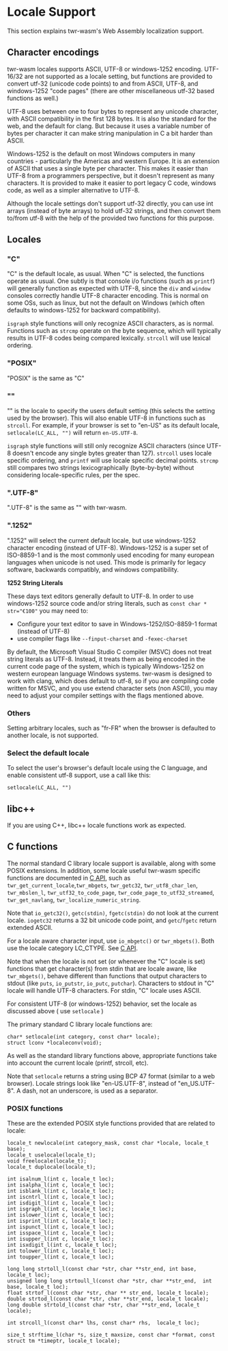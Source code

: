 # Locale Support
This section explains twr-wasm's Web Assembly localization support.

## Character encodings
twr-wasm locales supports ASCII, UTF-8 or windows-1252 encoding.  UTF-16/32 are not supported as a locale setting, but functions are provided to convert utf-32 (unicode code points) to and from ASCII, UTF-8, and windows-1252 "code pages" (there are other miscellaneous utf-32 based functions as well.)

UTF-8 uses between one to four bytes to represent any unicode character, with ASCII compatibility in the first 128 bytes.  It is also the standard for the web, and the default for clang.   But because it uses a variable number of bytes per character it can make string manipulation in C a bit harder than ASCII.

Windows-1252 is the default on most Windows computers in many countries - particularly the Americas and western Europe.  It is an extension of ASCII that uses a single byte per character.  This makes it easier than UTF-8 from a programmers perspective, but it doesn't represent as many characters.   It is provided to make it easier to port legacy C code, windows code,  as well as a simpler alternative to UTF-8.

Although the locale settings don't support utf-32 directly, you can use int arrays (instead of byte arrays) to hold utf-32 strings, and then convert them to/from utf-8 with the help of the provided two functions for this purpose.  

## Locales

### "C" 
"C" is the default locale, as usual.  When "C" is selected, the functions operate as usual. One subtly is that console i/o functions (such as `printf`) will generally function as expected with UTF-8, since the `div` and `window` consoles correctly handle UTF-8 character encoding.  This is normal on some OSs, such as linux, but not the default on Windows (which often defaults to windows-1252 for backward compatibility).

 `isgraph` style functions will only recognize ASCII characters, as is normal.   Functions such as `strcmp` operate on the byte sequence, which will typically results in UTF-8 codes being compared lexically. `strcoll` will use lexical ordering.

### "POSIX"
"POSIX" is the same as "C"
  
### ""
"" is the locale to specify the users default setting (this selects the setting used by the browser).  This will also enable UTF-8 in functions such as `strcoll`.  For example, if your browser is set to "en-US" as its default locale, `setlocale(LC_ALL, "")` will return `en-US.UTF-8`.  

`isgraph` style functions will still only recognize ASCII characters (since UTF-8 doesn't encode any single bytes greater than 127).  `strcoll`  uses locale specific ordering, and `printf` will use locale specific decimal points.  `strcmp` still compares two strings lexicographically (byte-by-byte) without considering locale-specific rules, per the spec. 

### ".UTF-8" 
".UTF-8" is the same as "" with twr-wasm.

### ".1252"
".1252" will select the current default locale, but use windows-1252 character encoding (instead of UTF-8). Windows-1252 is a super set of ISO-8859-1 and is the most commonly used encoding for many european languages when unicode is not used.  This mode is primarily for legacy software, backwards compatibly, and windows compatibility.   

**1252 String Literals**

These days text editors generally default to UTF-8.  In order to use windows-1252  source code and/or string literals, such as `const char * str="€100"` you may need to: 

   - Configure your text editor to save in Windows-1252/ISO-8859-1 format (instead of UTF-8)
   - use compiler flags like `--finput-charset` and `-fexec-charset`
  
  By default, the Microsoft Visual Studio C compiler (MSVC) does not treat string literals as UTF-8. Instead, it treats them as being encoded in the current code page of the system, which is typically Windows-1252 on western european language Windows systems.  twr-wasm is designed to work with clang, which does default to utf-8, so if you are compiling code written for MSVC, and you use extend character sets (non ASCII), you may need to adjust your compiler settings with the flags mentioned above.

### Others
Setting arbitrary locales, such as "fr-FR" when the browser is defaulted to another locale, is not supported.  

### Select the default locale
To select the user's browser's default locale using the C language, and enable consistent utf-8 support, use a call like this:

~~~
setlocale(LC_ALL, "")
~~~

## libc++
If you are using C++, libc++ locale functions work as expected.

## C functions
The normal standard C library locale support is available, along with some POSIX extensions.   In addition, some locale useful twr-wasm specific functions are documented in [C API](../api/api-c-general.md), such as `twr_get_current_locale`,`twr_mbgets`, `twr_getc32`, `twr_utf8_char_len`, `twr_mbslen_l`, `twr_utf32_to_code_page`, `twr_code_page_to_utf32_streamed`, `twr_get_navlang`, `twr_localize_numeric_string`.

Note that `io_getc32()`, `getc(stdin)`, `fgetc(stdin)` do not look at the current locale.  `iogetc32` returns a 32 bit unicode code point, and `getc`/`fgetc` return extended ASCII. 

For a locale aware character input, use `io_mbgetc()` or `twr_mbgets()`. Both use the locale category LC_CTYPE.  See [C API](../api/api-c-general.md).

Note that when the locale is not set (or whenever the "C" locale is set) functions that get character(s) from stdin that are locale aware, like `twr_mbgets()`, behave different than functions that output characters to stdout (like  `puts`, `io_putstr`, `io_putc`, `putchar`).  Characters to stdout in "C" locale will handle UTF-8 characters.  For stdin, "C" locale uses ASCII.

For consistent UTF-8 (or windows-1252) behavior, set the locale as discussed above ( use `setlocale` )

The primary standard C library locale functions are:
~~~
char* setlocale(int category, const char* locale);
struct lconv *localeconv(void);
~~~

As well as the standard library functions above, appropriate functions take into account the current locale (printf, strcoll, etc).

Note that `setlocale` returns a string using BCP 47 format (similar to a web browser).  Locale strings look like "en-US.UTF-8", instead of "en_US.UTF-8".
A dash, not an underscore, is used as a separator.

### POSIX functions 
These are the extended POSIX style functions provided that are related to locale:

~~~
locale_t newlocale(int category_mask, const char *locale, locale_t base);
locale_t uselocale(locale_t);
void freelocale(locale_t);
locale_t duplocale(locale_t);

int isalnum_l(int c, locale_t loc);
int isalpha_l(int c, locale_t loc);
int isblank_l(int c, locale_t loc);
int iscntrl_l(int c, locale_t loc);
int isdigit_l(int c, locale_t loc);
int isgraph_l(int c, locale_t loc);
int islower_l(int c, locale_t loc);
int isprint_l(int c, locale_t loc);
int ispunct_l(int c, locale_t loc);
int isspace_l(int c, locale_t loc);
int isupper_l(int c, locale_t loc);
int isxdigit_l(int c, locale_t loc);
int tolower_l(int c, locale_t loc);
int toupper_l(int c, locale_t loc);

long long strtoll_l(const char *str, char **str_end, int base,  locale_t loc);
unsigned long long strtoull_l(const char *str, char **str_end,  int base, locale_t loc);
float strtof_l(const char *str, char ** str_end, locale_t locale);
double strtod_l(const char *str, char **str_end, locale_t locale);
long double strtold_l(const char *str, char **str_end, locale_t locale);

int strcoll_l(const char* lhs, const char* rhs,  locale_t loc);

size_t strftime_l(char *s, size_t maxsize, const char *format, const struct tm *timeptr, locale_t locale);

~~~






